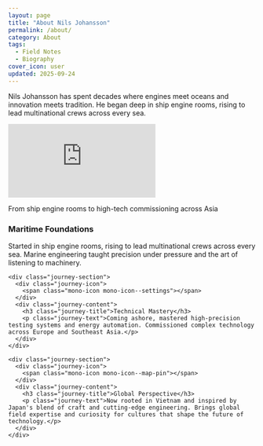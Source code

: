 ```yaml
---
layout: page
title: "About Nils Johansson"
permalink: /about/
category: About
tags:
  - Field Notes
  - Biography
cover_icon: user
updated: 2025-09-24
---
```


<div class="about-story">
  <p class="about-lead">Nils Johansson has spent decades where engines meet oceans and innovation meets tradition. He began deep in ship engine rooms, rising to lead multinational crews across every sea.</p>

  <div class="video-container">
    <iframe
      src="https://www.youtube.com/embed/YU1sK4GqEXs"
      title="High Seas to High Tech"
      frameborder="0"
      allow="accelerometer; autoplay; clipboard-write; encrypted-media; gyroscope; picture-in-picture; web-share"
      allowfullscreen>
    </iframe>
  </div>

  <p class="video-caption">From ship engine rooms to high-tech commissioning across Asia</p>

  <div class="about-journey">
    <div class="journey-section">
      <div class="journey-icon">
        <span class="mono-icon mono-icon--anchor"></span>
      </div>
      <div class="journey-content">
        <h3 class="journey-title">Maritime Foundations</h3>
        <p class="journey-text">Started in ship engine rooms, rising to lead multinational crews across every sea. Marine engineering taught precision under pressure and the art of listening to machinery.</p>
      </div>
    </div>

    <div class="journey-section">
      <div class="journey-icon">
        <span class="mono-icon mono-icon--settings"></span>
      </div>
      <div class="journey-content">
        <h3 class="journey-title">Technical Mastery</h3>
        <p class="journey-text">Coming ashore, mastered high-precision testing systems and energy automation. Commissioned complex technology across Europe and Southeast Asia.</p>
      </div>
    </div>

    <div class="journey-section">
      <div class="journey-icon">
        <span class="mono-icon mono-icon--map-pin"></span>
      </div>
      <div class="journey-content">
        <h3 class="journey-title">Global Perspective</h3>
        <p class="journey-text">Now rooted in Vietnam and inspired by Japan's blend of craft and cutting-edge engineering. Brings global field expertise and curiosity for cultures that shape the future of technology.</p>
      </div>
    </div>
  </div>
</div>
